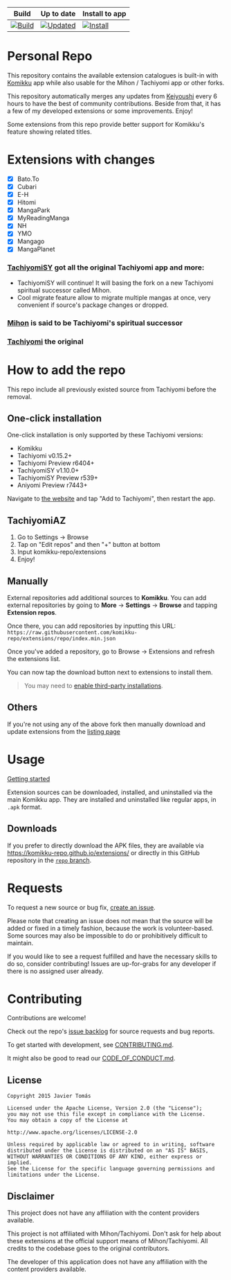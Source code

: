 | Build | Up to date | Install to app |
|-------|------------|----------------|
| [![Build](https://github.com/kana-shii/kanashii-extensions/actions/workflows/build_push.yml/badge.svg)](https://github.com/kana-shii/kanashii-extensions/actions/workflows/build_push.yml) | [![Updated](https://img.shields.io/github/actions/workflow/status/kana-shii/kanashii-extensions/auto_cherry_pick.yml?label=Updated&labelColor=27303D)](https://github.com/kana-shii/kanashii-extensions/actions/workflows/auto_cherry_pick.yml) | [![Install](https://img.shields.io/badge/Click%20here%20to%20install%20repo-gray?style=flat&labelColor=red)](https://intradeus.github.io/http-protocol-redirector/?r=tachiyomi://add-repo?url=https://raw.githubusercontent.com/kana-shii/extensions/repo/index.min.json) |

# Personal Repo
This repository contains the available extension catalogues is built-in with [Komikku](https://github.com/komikku-app/komikku) app while also usable for the Mihon / Tachiyomi app or other forks.

This repository automatically merges any updates from [Keiyoushi](https://github.com/keiyoushi/extensions-source) every 6 hours to have the best of community contributions. Beside from that, it has a few of my developed extensions or some improvements. Enjoy!

Some extensions from this repo provide better support for Komikku's feature showing related titles.

# Extensions with changes

- [x] Bato.To
- [x] Cubari
- [x] E-H
- [x] Hitomi
- [x] MangaPark
- [x] MyReadingManga
- [x] NH
- [x] YMO
- [x] Mangago
- [X] MangaPlanet

### [TachiyomiSY](https://github.com/jobobby04/TachiyomiSY) got all the original Tachiyomi app and more:
* TachiyomiSY will continue! It will basing the fork on a new Tachiyomi spiritual successor called Mihon.
* Cool migrate feature allow to migrate multiple mangas at once, very convenient if source's package changes or dropped.

### [Mihon](https://github.com/mihonapp/mihon) is said to be Tachiyomi's spiritual successor

### [Tachiyomi](https://github.com/tachiyomiorg/TachiyomiSY) the original

# How to add the repo
This repo include all previously existed source from Tachiyomi before the removal.

## One-click installation
One-click installation is only supported by these Tachiyomi versions:
* Komikku
* Tachiyomi v0.15.2+
* Tachiyomi Preview r6404+
* TachiyomiSY v1.10.0+
* TachiyomiSY Preview r539+
* Aniyomi Preview r7443+

Navigate to [the website](https://komikku-repo.github.io/) and tap "Add to Tachiyomi", then restart the app.

## TachiyomiAZ
1. Go to Settings → Browse
2. Tap on "Edit repos" and then "+" button at bottom
3. Input komikku-repo/extensions
4. Enjoy!

## Manually
External repositories add additional sources to **Komikku**. You can add external repositories by going to **More** -> **Settings** -> **Browse** and tapping **Extension repos**.

Once there, you can add repositories by inputting this URL: `https://raw.githubusercontent.com/komikku-repo/extensions/repo/index.min.json`

Once you've added a repository, go to Browse -> Extensions and refresh the extensions list.

You can now tap the download button next to extensions to install them.

> You may need to [enable third-party installations](https://komikku-app.github.io/docs/faq/browse/extensions#enabling-third-party-installations).

## Others
If you're not using any of the above fork then manually download and update extensions from the [listing page](https://komikku-repo.github.io/extensions/)


# Usage

[Getting started](https://komikku-repo.github.io/docs/guides/getting-started#adding-the-extension-repo)

Extension sources can be downloaded, installed, and uninstalled via the main Komikku app. They are installed and uninstalled like regular apps, in `.apk` format.

## Downloads

If you prefer to directly download the APK files, they are available via https://komikku-repo.github.io/extensions/ or directly in this GitHub repository in the [`repo` branch](https://github.com/komikku-repo/extensions/tree/repo/apk).

# Requests

To request a new source or bug fix, [create an issue](https://github.com/komikku-repo/komikku-extensions/issues/new/choose).

Please note that creating an issue does not mean that the source will be added or fixed in a timely
fashion, because the work is volunteer-based. Some sources may also be impossible to do or prohibitively
difficult to maintain.

If you would like to see a request fulfilled and have the necessary skills to do so, consider contributing!
Issues are up-for-grabs for any developer if there is no assigned user already.

# Contributing

Contributions are welcome!

Check out the repo's [issue backlog](https://github.com/komikku-repo/komikku-extensions/issues) for source requests and bug reports.

To get started with development, see [CONTRIBUTING.md](./CONTRIBUTING.md).

It might also be good to read our [CODE_OF_CONDUCT.md](./CODE_OF_CONDUCT.md).

## License

    Copyright 2015 Javier Tomás

    Licensed under the Apache License, Version 2.0 (the "License");
    you may not use this file except in compliance with the License.
    You may obtain a copy of the License at

    http://www.apache.org/licenses/LICENSE-2.0

    Unless required by applicable law or agreed to in writing, software
    distributed under the License is distributed on an "AS IS" BASIS,
    WITHOUT WARRANTIES OR CONDITIONS OF ANY KIND, either express or implied.
    See the License for the specific language governing permissions and
    limitations under the License.

## Disclaimer

This project does not have any affiliation with the content providers available.

This project is not affiliated with Mihon/Tachiyomi. Don't ask for help about these extensions at the
official support means of Mihon/Tachiyomi. All credits to the codebase goes to the original contributors.

The developer of this application does not have any affiliation with the content providers available.
